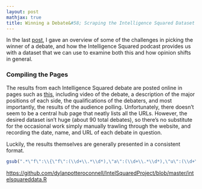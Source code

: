 ```yaml
---
layout: post
mathjax: true
title: Winning a Debate&#58; Scraping the Intelligence Squared Dataset
---
```


In the last [post](https://dylanpotteroconnell.github.io/debateresults/), I gave an overview of some of the challenges in picking the winner of a debate, and how the Intelligence Squared podcast provides us with a dataset that we can use to examine both this and how opinion shifts in general.

### Compiling the Pages

The results from each Intelligence Squared debate are posted online in pages such as [this](https://www.intelligencesquaredus.org/debates/globalization-has-undermined-americas-working-class), including video of the debate, a description of the major positions of each side, the qualifications of the debaters, and most importantly, the results of the audience polling. Unfortunately, there doesn’t seem to be a central hub page that neatly lists all the URLs. However, the desired dataset isn’t huge (about 90 total debates), so there’s no substitute for the occasional work simply manually trawling through the website, and recording the date, name, and URL of each debate in question.

Luckily, the results themselves are generally presented in a consistent format.


```R
gsub(".*\"f\":\\{\"f\":(\\d+\\.*\\d*),\"a\":(\\d+\\.*\\d*),\"u\":(\\d+\\.*\\d*).*", "\\1 \\2 \\3", post)
```








https://github.com/dylanpotteroconnell/IntelSquaredProject/blob/master/intelsquareddata.R